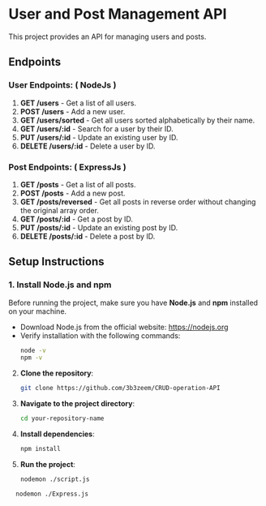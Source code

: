 # User and Post Management API

This project provides an API for managing users and posts.

## Endpoints

### User Endpoints: ( NodeJs )

1. **GET /users** - Get a list of all users.
2. **POST /users** - Add a new user.
3. **GET /users/sorted** - Get all users sorted alphabetically by their name.
4. **GET /users/:id** - Search for a user by their ID.
5. **PUT /users/:id** - Update an existing user by ID.
6. **DELETE /users/:id** - Delete a user by ID.

### Post Endpoints: ( ExpressJs )

1. **GET /posts** - Get a list of all posts.
2. **POST /posts** - Add a new post.
3. **GET /posts/reversed** - Get all posts in reverse order without changing the original array order.
4. **GET /posts/:id** - Get a post by ID.
5. **PUT /posts/:id** - Update an existing post by ID.
6. **DELETE /posts/:id** - Delete a post by ID.

## Setup Instructions

### 1. Install Node.js and npm
Before running the project, make sure you have **Node.js** and **npm** installed on your machine.

- Download Node.js from the official website: https://nodejs.org
- Verify installation with the following commands:
    ```bash
    node -v
    npm -v

2. **Clone the repository**:
    ```bash
    git clone https://github.com/3b3zeem/CRUD-operation-API

3. **Navigate to the project directory**:
    ```bash
    cd your-repository-name
    ```
4. **Install dependencies**:
    ```bash
    npm install
    ```
5. **Run the project**:
    ```bash
    nodemon ./script.js
  ```
    nodemon ./Express.js
